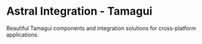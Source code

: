 # Astral Integration - Tamagui

Beautiful Tamagui components and integration solutions for cross-platform applications.
